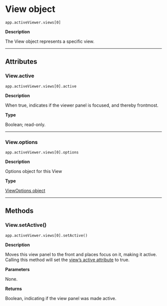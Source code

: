 # View object

`app.activeViewer.views[0]`

**Description**

The View object represents a specific view.

---

## Attributes

### View.active

`app.activeViewer.views[0].active`

**Description**

When true, indicates if the viewer panel is focused, and thereby frontmost.

**Type**

Boolean; read-only.

---

### View.options

`app.activeViewer.views[0].options`

**Description**

Options object for this View

**Type**

[ViewOptions object](viewoptions.md#viewoptions)

---

## Methods

### View.setActive()

`app.activeViewer.views[0].setActive()`

**Description**

Moves this view panel to the front and places focus on it, making it active.
Calling this method will set the [view’s active attribute](#view-active) to true.

**Parameters**

None.

**Returns**

Boolean, indicating if the view panel was made active.
